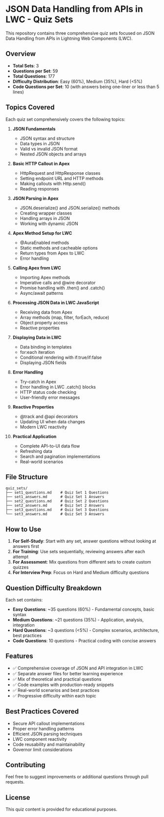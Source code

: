 # JSON Data Handling from APIs in LWC - Quiz Sets

This repository contains three comprehensive quiz sets focused on JSON Data Handling from APIs in Lightning Web Components (LWC).

## Overview

- **Total Sets**: 3
- **Questions per Set**: 59
- **Total Questions**: 177
- **Difficulty Distribution**: Easy (60%), Medium (35%), Hard (<5%)
- **Code Questions per Set**: 10 (with answers being one-liner or less than 5 lines)

## Topics Covered

Each quiz set comprehensively covers the following topics:

1. **JSON Fundamentals**
   - JSON syntax and structure
   - Data types in JSON
   - Valid vs invalid JSON format
   - Nested JSON objects and arrays

2. **Basic HTTP Callout in Apex**
   - HttpRequest and HttpResponse classes
   - Setting endpoint URL and HTTP methods
   - Making callouts with Http.send()
   - Reading responses

3. **JSON Parsing in Apex**
   - JSON.deserialize() and JSON.serialize() methods
   - Creating wrapper classes
   - Handling arrays in JSON
   - Working with dynamic JSON

4. **Apex Method Setup for LWC**
   - @AuraEnabled methods
   - Static methods and cacheable options
   - Return types from Apex to LWC
   - Error handling

5. **Calling Apex from LWC**
   - Importing Apex methods
   - Imperative calls and @wire decorator
   - Promise handling with .then() and .catch()
   - Async/await patterns

6. **Processing JSON Data in LWC JavaScript**
   - Receiving data from Apex
   - Array methods (map, filter, forEach, reduce)
   - Object property access
   - Reactive properties

7. **Displaying Data in LWC**
   - Data binding in templates
   - for:each iteration
   - Conditional rendering with if:true/if:false
   - Displaying JSON fields

8. **Error Handling**
   - Try-catch in Apex
   - Error handling in LWC .catch() blocks
   - HTTP status code checking
   - User-friendly error messages

9. **Reactive Properties**
   - @track and @api decorators
   - Updating UI when data changes
   - Modern LWC reactivity

10. **Practical Application**
    - Complete API-to-UI data flow
    - Refreshing data
    - Search and pagination implementations
    - Real-world scenarios

## File Structure

```
quiz_sets/
├── set1_questions.md    # Quiz Set 1 Questions
├── set1_answers.md      # Quiz Set 1 Answers
├── set2_questions.md    # Quiz Set 2 Questions
├── set2_answers.md      # Quiz Set 2 Answers
├── set3_questions.md    # Quiz Set 3 Questions
└── set3_answers.md      # Quiz Set 3 Answers
```

## How to Use

1. **For Self-Study**: Start with any set, answer questions without looking at answers first
2. **For Training**: Use sets sequentially, reviewing answers after each attempt
3. **For Assessment**: Mix questions from different sets to create custom quizzes
4. **For Interview Prep**: Focus on Hard and Medium difficulty questions

## Question Difficulty Breakdown

Each set contains:
- **Easy Questions**: ~35 questions (60%) - Fundamental concepts, basic syntax
- **Medium Questions**: ~21 questions (35%) - Application, analysis, integration
- **Hard Questions**: ~3 questions (<5%) - Complex scenarios, architecture, best practices
- **Code Questions**: 10 questions - Practical coding with concise answers

## Features

- ✅ Comprehensive coverage of JSON and API integration in LWC
- ✅ Separate answer files for better learning experience
- ✅ Mix of theoretical and practical questions
- ✅ Code examples with production-ready snippets
- ✅ Real-world scenarios and best practices
- ✅ Progressive difficulty within each topic

## Best Practices Covered

- Secure API callout implementations
- Proper error handling patterns
- Efficient JSON parsing techniques
- LWC component reactivity
- Code reusability and maintainability
- Governor limit considerations

## Contributing

Feel free to suggest improvements or additional questions through pull requests.

## License

This quiz content is provided for educational purposes.
